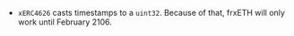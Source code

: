 - `xERC4626` casts timestamps to a `uint32`. Because of that, frxETH will only work until February 2106.